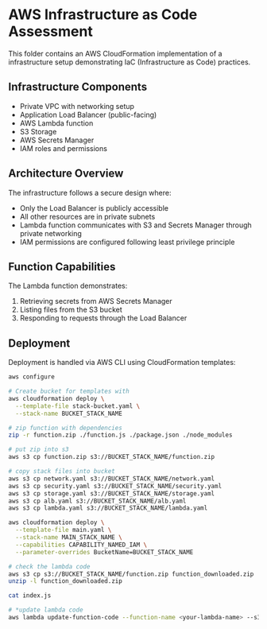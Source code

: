 # AWS Infrastructure as Code Assessment

This folder contains an AWS CloudFormation implementation of a infrastructure setup demonstrating IaC (Infrastructure as Code) practices.

## Infrastructure Components

- Private VPC with networking setup
- Application Load Balancer (public-facing)
- AWS Lambda function
- S3 Storage
- AWS Secrets Manager
- IAM roles and permissions

## Architecture Overview

The infrastructure follows a secure design where:

- Only the Load Balancer is publicly accessible
- All other resources are in private subnets
- Lambda function communicates with S3 and Secrets Manager through private networking
- IAM permissions are configured following least privilege principle

## Function Capabilities

The Lambda function demonstrates:

1. Retrieving secrets from AWS Secrets Manager
2. Listing files from the S3 bucket
3. Responding to requests through the Load Balancer

## Deployment

Deployment is handled via AWS CLI using CloudFormation templates:

```sh
aws configure

# Create bucket for templates with
aws cloudformation deploy \
  --template-file stack-bucket.yaml \
  --stack-name BUCKET_STACK_NAME

# zip function with dependencies
zip -r function.zip ./function.js ./package.json ./node_modules

# put zip into s3
aws s3 cp function.zip s3://BUCKET_STACK_NAME/function.zip

# copy stack files into bucket
aws s3 cp network.yaml s3://BUCKET_STACK_NAME/network.yaml
aws s3 cp security.yaml s3://BUCKET_STACK_NAME/security.yaml
aws s3 cp storage.yaml s3://BUCKET_STACK_NAME/storage.yaml
aws s3 cp alb.yaml s3://BUCKET_STACK_NAME/alb.yaml
aws s3 cp lambda.yaml s3://BUCKET_STACK_NAME/lambda.yaml

aws cloudformation deploy \
  --template-file main.yaml \
  --stack-name MAIN_STACK_NAME \
  --capabilities CAPABILITY_NAMED_IAM \
  --parameter-overrides BucketName=BUCKET_STACK_NAME

# check the lambda code
aws s3 cp s3://BUCKET_STACK_NAME/function.zip function_downloaded.zip
unzip -l function_downloaded.zip

cat index.js

# *update lambda code
aws lambda update-function-code --function-name <your-lambda-name> --s3-bucket BUCKET_STACK_NAME --s3-key function.zip
```
